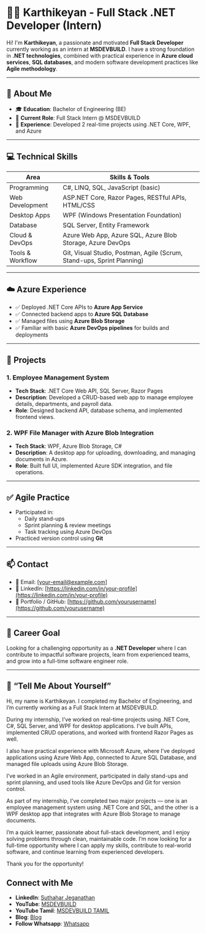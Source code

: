# 👨‍💻 Karthikeyan - Full Stack .NET Developer (Intern)

Hi! I'm **Karthikeyan**, a passionate and motivated **Full Stack Developer** currently working as an intern at **MSDEVBUILD**. I have a strong foundation in **.NET technologies**, combined with practical experience in **Azure cloud services**, **SQL databases**, and modern software development practices like **Agile methodology**.

---

## 🧾 About Me

- 🎓 **Education**: Bachelor of Engineering (BE)
- 💼 **Current Role**: Full Stack Intern @ MSDEVBUILD
- 🔧 **Experience**: Developed 2 real-time projects using .NET Core, WPF, and Azure

---

## 💻 Technical Skills

| Area               | Skills & Tools                                                                 |
|--------------------|---------------------------------------------------------------------------------|
| Programming        | C#, LINQ, SQL, JavaScript (basic)                                              |
| Web Development    | ASP.NET Core, Razor Pages, RESTful APIs, HTML/CSS                             |
| Desktop Apps       | WPF (Windows Presentation Foundation)                                          |
| Database           | SQL Server, Entity Framework                                                   |
| Cloud & DevOps     | Azure Web App, Azure SQL, Azure Blob Storage, Azure DevOps                    |
| Tools & Workflow   | Git, Visual Studio, Postman, Agile (Scrum, Stand-ups, Sprint Planning)         |

---

## ☁️ Azure Experience

- ✅ Deployed .NET Core APIs to **Azure App Service**
- ✅ Connected backend apps to **Azure SQL Database**
- ✅ Managed files using **Azure Blob Storage**
- ✅ Familiar with basic **Azure DevOps pipelines** for builds and deployments

---

## 🚀 Projects

### 1. **Employee Management System**
- **Tech Stack**: .NET Core Web API, SQL Server, Razor Pages
- **Description**: Developed a CRUD-based web app to manage employee details, departments, and payroll data.
- **Role**: Designed backend API, database schema, and implemented frontend views.

### 2. **WPF File Manager with Azure Blob Integration**
- **Tech Stack**: WPF, Azure Blob Storage, C#
- **Description**: A desktop app for uploading, downloading, and managing documents in Azure.
- **Role**: Built full UI, implemented Azure SDK integration, and file operations.

---

## ✅ Agile Practice

- Participated in:
  - Daily stand-ups
  - Sprint planning & review meetings
  - Task tracking using Azure DevOps
- Practiced version control using **Git**

---

## 📫 Contact

- 📧 Email: [your-email@example.com]
- 💼 LinkedIn: [https://linkedin.com/in/your-profile](https://linkedin.com/in/your-profile)
- 📁 Portfolio / GitHub: [https://github.com/yourusername](https://github.com/yourusername)

---

## 🎯 Career Goal

Looking for a challenging opportunity as a **.NET Developer** where I can contribute to impactful software projects, learn from experienced teams, and grow into a full-time software engineer role.

---
## 🎤 “Tell Me About Yourself” 

Hi, my name is Karthikeyan. I completed my Bachelor of Engineering, and I’m currently working as a Full Stack Intern at MSDEVBUILD.

During my internship, I’ve worked on real-time projects using .NET Core, C#, SQL Server, and WPF for desktop applications. I’ve built APIs, implemented CRUD operations, and worked with frontend Razor Pages as well.

I also have practical experience with Microsoft Azure, where I’ve deployed applications using Azure Web App, connected to Azure SQL Database, and managed file uploads using Azure Blob Storage.

I’ve worked in an Agile environment, participated in daily stand-ups and sprint planning, and used tools like Azure DevOps and Git for version control.

As part of my internship, I’ve completed two major projects — one is an employee management system using .NET Core and SQL, and the other is a WPF desktop app that integrates with Azure Blob Storage to manage documents.

I’m a quick learner, passionate about full-stack development, and I enjoy solving problems through clean, maintainable code. I’m now looking for a full-time opportunity where I can apply my skills, contribute to real-world software, and continue learning from experienced developers.

Thank you for the opportunity!


## Connect with Me
- **LinkedIn**: [Suthahar Jeganathan](https://www.linkedin.com/in/jssuthahar/)
- **YouTube**: [MSDEVBUILD](https://www.youtube.com/@MSDEVBUILD)
- **YouTube Tamil**: [MSDEVBUILD TAMIL](https://www.youtube.com/@MSDEVBUILDTamil)
- **Blog**: [Blog](https://www.msdevbuild.com/)
- **Follow Whatsapp**: [Whatsapp](https://www.whatsapp.com/channel/0029Va5j2rHEFeXcTlUhQB0J)

